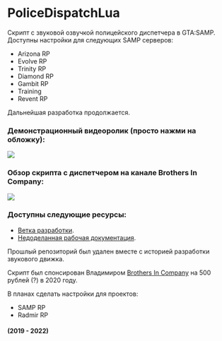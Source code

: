 # PoliceDispatchLua
Скрипт с звуковой озвучкой полицейского диспетчера в GTA:SAMP. Доступны настройки для следующих SAMP серверов:
- Arizona RP
- Evolve RP
- Trinity RP
- Diamond RP
- Gambit RP
- Training
- Revent RP

Дальнейшая разработка продолжается.

### Демонстрационный видеоролик (просто нажми на обложку): 
[![](https://img.youtube.com/vi/fyLzhiWMPBo/mqdefault.jpg)](https://www.youtube.com/watch?v=fyLzhiWMPBo)

### Обзор скрипта с диспетчером на канале Brothers In Company:
[![](https://img.youtube.com/vi/I4L-vp6QMb8/mqdefault.jpg)](https://youtu.be/I4L-vp6QMb8?t=381)

### Доступны следующие ресурсы:
- [Ветка разработки](https://github.com/don-aks/PoliceDispatchLua/tree/dev).
- [Недоделанная рабочая документация](https://github.com/don-aks/PoliceDispatchLua/blob/dev/techical_requirements.md).

Прошлый репозиторий был удален вместе с историей разработки звукового движка.

Скрипт был спонсирован Владимиром [Brothers In Company](https://vk.com/octaviano420) на 500 рублей (?) в 2020 году.

В планах сделать настройки для проектов:
- SAMP RP
- Radmir RP

#### (2019 - 2022)
